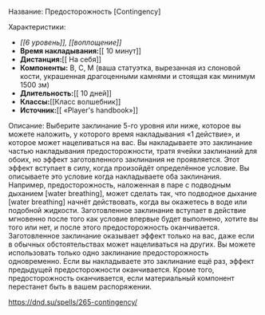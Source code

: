 Название: Предосторожность \[Contingency] 

Характеристики:
- *[[6 уровень]], [[воплощение]]*
- **Время накладывания:**[[ 10 минут]]
- **Дистанция:**[[ На себя]]
- **Компоненты:** В, С, М (ваша статуэтка, вырезанная из слоновой кости, украшенная драгоценными камнями и стоящая как минимум 1500 зм)
- **Длительность:**[[ 10 дней]]
- **Классы:**[[Класс  волшебник]]
- **Источник:**[[ «Player's handbook»]]

Описание:
Выберите заклинание 5-го уровня или ниже, которое вы можете наложить, у которого время накладывания «1 действие», и которое может нацеливаться на вас. Вы накладываете это заклинание частью накладывания предосторожности, тратя ячейки заклинаний для обоих, но эффект заготовленного заклинания не проявляется. Этот эффект вступает в силу, когда произойдёт определённое условие. Вы описываете это условие когда накладываете оба заклинания. Например, предосторожность, наложенная в паре с подводным дыханием [water breathing], может сделать так, что подводное дыхание [water breathing] начнёт действовать, когда вы окажетесь в воде или подобной жидкости.
Заготовленное заклинание вступает в действие мгновенно после того как условие впервые будет выполнено, хотите вы того или нет, и после этого предосторожность оканчивается.
Заготовленное заклинание оказывает эффект только на вас, даже если в обычных обстоятельствах может нацеливаться на других. Вы можете использовать только одно заклинание предосторожность одновременно. Если вы накладываете это заклинание ещё раз, эффект предыдущей предосторожности оканчивается. Кроме того, предосторожность оканчивается, если материальный компонент перестанет быть в вашем распоряжении.

https://dnd.su/spells/265-contingency/